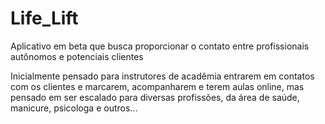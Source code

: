 # Life_Lift
Aplicativo em beta que busca proporcionar o contato entre profissionais autônomos e potenciais clientes

Inicialmente pensado para instrutores de acadêmia entrarem em contatos com os clientes e marcarem, acompanharem e terem aulas online, mas pensado em ser escalado para diversas profissões, da área de saúde, manicure, psicologa e outros...

